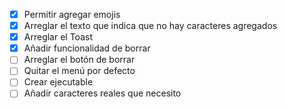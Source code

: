 - [x] Permitir agregar emojis
- [x] Arreglar el texto que indica que no hay caracteres agregados
- [x] Arreglar el Toast
- [x] Añadir funcionalidad de borrar
- [ ] Arreglar el botón de borrar
- [ ] Quitar el menú por defecto
- [ ] Crear ejecutable
- [ ] Añadir caracteres reales que necesito

